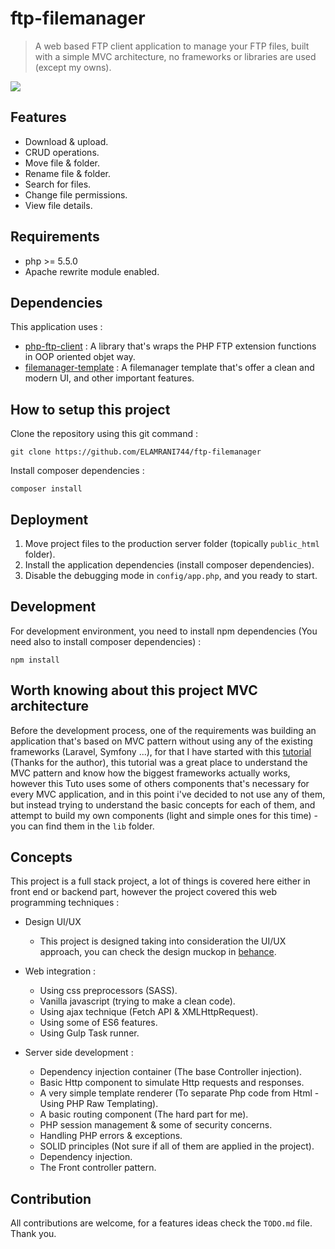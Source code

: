 # ftp-filemanager

> A web based FTP client application to manage your FTP files, built with a simple MVC architecture, no frameworks or libraries are used (except my owns).

![](https://user-images.githubusercontent.com/49124992/93536723-9d91f400-f941-11ea-86c4-2f942f00b842.gif)

## Features
* Download & upload.
* CRUD operations.
* Move file & folder.
* Rename file & folder.
* Search for files.
* Change file permissions.
* View file details.

## Requirements

* php >= 5.5.0
* Apache rewrite module enabled.

## Dependencies

This application uses :
* [php-ftp-client](https://github.com/lazzard/php-ftp-client) : A library that's wraps the PHP FTP extension functions in OOP oriented objet way. 
* [filemanager-template](https://github.com/ELAMRANI744/filemanager-template) : A filemanager template that's offer a clean and modern UI, and other important features.

## How to setup this project

Clone the repository using this git command :

```
git clone https://github.com/ELAMRANI744/ftp-filemanager
```

Install composer dependencies :

```
composer install
```

## Deployment

1. Move project files to the production server folder (topically `public_html` folder).
2. Install the application dependencies (install composer dependencies).
3. Disable the debugging mode in `config/app.php`, and you ready to start.

## Development

For development environment, you need to install npm dependencies (You need also to install composer dependencies) :

```
npm install
```

## Worth knowing about this project MVC architecture

Before the development process, one of the requirements was building an application that's based on MVC pattern without using any of the existing frameworks (Laravel, Symfony ...), for that I have started with this [tutorial](https://github.com/PatrickLouys/no-framework-tutorial) (Thanks for the author), this tutorial was a great place to understand the MVC pattern and know how the biggest frameworks actually works, however this Tuto uses some of others components that's necessary for every MVC application, and in this point i've decided to not use any of them, but instead trying to understand the basic concepts for each of them, and attempt to build my own components (light and simple ones for this time) - you can find them in the `lib` folder.

## Concepts

This project is a full stack project, a lot of things is covered here either in front end or backend part, however the project covered this web programming techniques : 

* Design UI/UX
    * This project is designed taking into consideration the UI/UX approach, you can check the design muckop in [behance](https://www.behance.net/gallery/104400253/FTP-Client-web-application).

* Web integration :
	* Using css preprocessors (SASS).
	* Vanilla javascript (trying to make a clean code).
	* Using ajax technique (Fetch API & XMLHttpRequest).
	* Using some of ES6 features.
	* Using Gulp Task runner.


* Server side development : 
    * Dependency injection container (The base Controller injection).
    * Basic Http component to simulate Http requests and responses.
    * A very simple template renderer (To separate Php code from Html - Using PHP Raw Templating).
    * A basic routing component (The hard part for me).
    * PHP session management & some of security concerns.
    * Handling PHP errors & exceptions.
    * SOLID principles (Not sure if all of them are applied in the project).
    * Dependency injection.
    * The Front controller pattern.
  
## Contribution

All contributions are welcome, for a features ideas check the `TODO.md` file. Thank you. 

